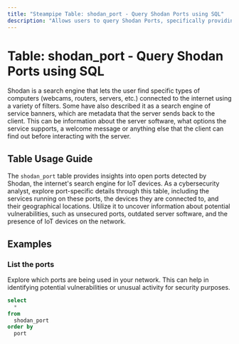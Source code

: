 ```yaml
---
title: "Steampipe Table: shodan_port - Query Shodan Ports using SQL"
description: "Allows users to query Shodan Ports, specifically providing details about open ports detected by Shodan, the internet's search engine for IoT devices."
---
```


# Table: shodan_port - Query Shodan Ports using SQL

Shodan is a search engine that lets the user find specific types of computers (webcams, routers, servers, etc.) connected to the internet using a variety of filters. Some have also described it as a search engine of service banners, which are metadata that the server sends back to the client. This can be information about the server software, what options the service supports, a welcome message or anything else that the client can find out before interacting with the server.

## Table Usage Guide

The `shodan_port` table provides insights into open ports detected by Shodan, the internet's search engine for IoT devices. As a cybersecurity analyst, explore port-specific details through this table, including the services running on these ports, the devices they are connected to, and their geographical locations. Utilize it to uncover information about potential vulnerabilities, such as unsecured ports, outdated server software, and the presence of IoT devices on the network.

## Examples

### List the ports
Explore which ports are being used in your network. This can help in identifying potential vulnerabilities or unusual activity for security purposes.

```sql
select
  *
from
  shodan_port
order by
  port
```